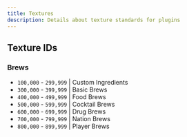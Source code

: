 ```yaml
---
title: Textures
description: Details about texture standards for plugins
---
```


## Texture IDs

### Brews
- `100,000` - `299,999` | Custom Ingredients
- `300,000` - `399,999` | Basic Brews
- `400,000` - `499,999` | Food Brews
- `500,000` - `599,999` | Cocktail Brews
- `600,000` - `699,999` | Drug Brews
- `700,000` - `799,999` | Nation Brews
- `800,000` - `899,999` | Player Brews
